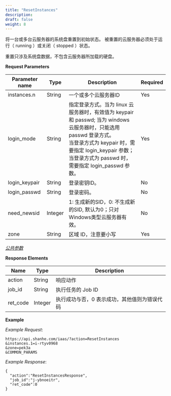 ```yaml
---
title: "ResetInstances"
description: 
draft: false
weight: 8
---
```


将一台或多台云服务器的系统盘重置到初始状态。 被重置的云服务器必须处于运行（ running ）或关闭（ stopped ）状态。

重置只涉及系统盘数据，不包含云服务器所加载的硬盘。

**Request Parameters**

| Parameter name | Type | Description | Required |
| --- | --- | --- | --- |
| instances.n | String | 一个或多个云服务器ID | Yes |
| login_mode | String | 指定登录方式。当为 linux 云服务器时，有效值为 keypair 和 passwd; 当为 windows 云服务器时，只能选用 passwd 登录方式。<br/>当登录方式为 keypair 时，需要指定 login_keypair 参数；<br/>当登录方式为 passwd 时，需要指定 login_passwd 参数。 | Yes |
| login_keypair | String | 登录密钥ID。 | No |
| login_passwd | String | 登录密码。 | No |
| need_newsid | Integer | 1: 生成新的SID，0: 不生成新的SID, 默认为0；只对Windows类型云服务器有效。 | No |
| zone | String | 区域 ID，注意要小写 | Yes |

[_公共参数_](../../../parameters/)

**Response Elements**

| Name | Type | Description |
| --- | --- | --- |
| action | String | 响应动作 |
| job_id | String | 执行任务的 Job ID |
| ret_code | Integer | 执行成功与否，0 表示成功，其他值则为错误代码 |

**Example**

_Example Request_:

```
https://api.shanhe.com/iaas/?action=ResetInstances
&instances.1=i-rtyv0968
&zone=pek3a
&COMMON_PARAMS
```

_Example Response_:

```
{
  "action":"ResetInstancesResponse",
  "job_id":"j-ybnoeitr",
  "ret_code":0
}
```
